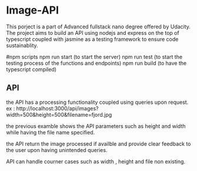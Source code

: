 # Image-API
This porject is a part of Advanced fullstack nano degree offered by Udacity. The project aims to build an API using nodejs and express on the top of typescript coupled with jasmine as a testing framework to ensure code sustainablity.

#npm scripts 
npm run start (to start the server)
npm run test (to start the testing process of the functions and endpoints)
npm run build (to have the typescript compiled)

## API 
the API has a processing functionality coupled using queries upon request.
ex : http://localhost:3000/api/images?width=500&height=500&filename=fjord.jpg

the previous examble shows the API parameters such as height and width while having the file name specified.

the API return the image processed if availble and provide clear feedback to the user upon having unintended queries.

API can handle courner cases such as width , height and file non existing.
